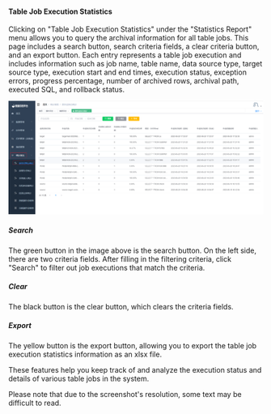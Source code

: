 #### Table Job Execution Statistics

Clicking on "Table Job Execution Statistics" under the "Statistics Report" menu allows you to query the archival information for all table jobs. This page includes a search button, search criteria fields, a clear criteria button, and an export button. Each entry represents a table job execution and includes information such as job name, table name, data source type, target source type, execution start and end times, execution status, exception errors, progress percentage, number of archived rows, archival path, executed SQL, and rollback status.

![image-20230621110252096](../../../images/whaleal-data/image-20230621110252096.png)

##### Search

The green button in the image above is the search button. On the left side, there are two criteria fields. After filling in the filtering criteria, click "Search" to filter out job executions that match the criteria.

##### Clear

The black button is the clear button, which clears the criteria fields.

##### Export

The yellow button is the export button, allowing you to export the table job execution statistics information as an xlsx file.

These features help you keep track of and analyze the execution status and details of various table jobs in the system.

Please note that due to the screenshot's resolution, some text may be difficult to read.

